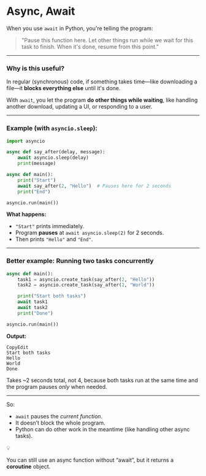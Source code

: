 # Async, Await

When you use `await` in Python, you're telling the program:

> "Pause this function here. Let other things run while we wait for this task to finish. When it's done, resume from this point."
> 

---

### Why is this useful?

In regular (synchronous) code, if something takes time—like downloading a file—it **blocks everything else** until it's done.

With `await`, you let the program **do other things while waiting**, like handling another download, updating a UI, or responding to a user.

---

### Example (with `asyncio.sleep`):

```python
import asyncio

async def say_after(delay, message):
    await asyncio.sleep(delay)
    print(message)

async def main():
    print("Start")
    await say_after(2, "Hello")  # Pauses here for 2 seconds
    print("End")

asyncio.run(main())

```

**What happens:**

- `"Start"` prints immediately.
- Program **pauses** at `await asyncio.sleep(2)` for 2 seconds.
- Then prints `"Hello"` and `"End"`.

---

### Better example: Running two tasks concurrently

```python
async def main():
    task1 = asyncio.create_task(say_after(2, "Hello"))
    task2 = asyncio.create_task(say_after(2, "World"))

    print("Start both tasks")
    await task1
    await task2
    print("Done")

asyncio.run(main())

```

**Output:**

```Code
CopyEdit
Start both tasks
Hello
World
Done

```

Takes ~2 seconds total, not 4, because both tasks run at the same time and the program pauses *only* when needed.

---

So:

- `await` pauses the *current function*.
- It doesn’t block the whole program.
- Python can do other work in the meantime (like handling other async tasks).

<aside>
💡

You can still use an async function without “await”, but it returns a **coroutine** object.

</aside>